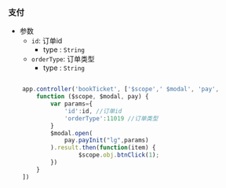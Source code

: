 ### 支付

- 参数
    - `id`: 订单id
        * type : `String`
    - `orderType`: 订单类型
        * type : `String`

```javascript

    app.controller('bookTicket', ['$scope',' $modal', 'pay',
        function ($scope, $modal, pay) {
            var params={
                'id':id, //订单id
                'orderType':11019 //订单类型
            }
            $modal.open(
                pay.payInit("lg",params)
            ).result.then(function(item) {
                    $scope.obj.btnClick(1);
            })
        }
    ])
```
